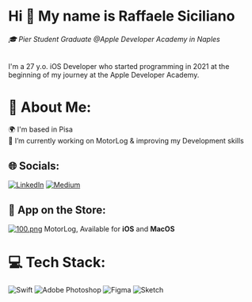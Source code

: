 Hi 👋 My name is Raffaele Siciliano
====================================
###### 🎓 Pier Student Graduate @Apple Developer Academy in Naples

I'm a 27 y.o. iOS Developer who started programming in 2021 at the beginning of my journey at the Apple Developer Academy.

# 💫 About Me:
🌍  I'm based in Pisa<br>🔭 I’m currently working on MotorLog & improving my Development skills<br>

## 🌐 Socials:
[![LinkedIn](https://img.shields.io/badge/LinkedIn-%230077B5.svg?logo=linkedin&logoColor=white)](.com/in/raffaele-siciliano/) [![Medium](https://img.shields.io/badge/Medium-12100E?logo=medium&logoColor=white)](https://medium.com/@raffaelesiciliano97) 

## 📱 App on the Store:
[![100.png](https://i.postimg.cc/rwH316Hg/100.png)](https://apps.apple.com/it/app/motorlog/id1666500026) MotorLog, Available for **iOS** and **MacOS** <br>


# 💻 Tech Stack:
![Swift](https://img.shields.io/badge/swift-F54A2A?style=for-the-badge&logo=swift&logoColor=white) ![Adobe Photoshop](https://img.shields.io/badge/adobephotoshop-%2331A8FF.svg?style=for-the-badge&logo=adobephotoshop&logoColor=white) 	![Figma](https://img.shields.io/badge/figma-%23F24E1E.svg?style=for-the-badge&logo=figma&logoColor=white) ![Sketch](https://img.shields.io/badge/Sketch-FFB387?style=for-the-badge&logo=sketch&logoColor=black)
